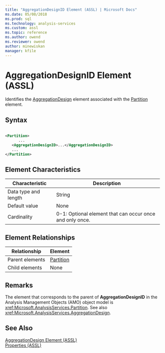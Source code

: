 ```yaml
---
title: "AggregationDesignID Element (ASSL) | Microsoft Docs"
ms.date: 05/08/2018
ms.prod: sql
ms.technology: analysis-services
ms.custom: assl
ms.topic: reference
ms.author: owend
ms.reviewer: owend
author: minewiskan
manager: kfile
---
```

# AggregationDesignID Element (ASSL)

  Identifies the [AggregationDesign](objects/aggregationdesign-element-assl.md) element associated with the [Partition](objects/partition-element-assl.md) element.  
  
## Syntax  
  
```xml  
  
<Partition>  
      ...  
   <AggregationDesignID>...</AggregationDesignID>  
   ...  
</Partition>  
```  
  
## Element Characteristics  
  
|Characteristic|Description|  
|--------------------|-----------------|  
|Data type and length|String|  
|Default value|None|  
|Cardinality|0-1: Optional element that can occur once and only once.|  
  
## Element Relationships  
  
|Relationship|Element|  
|------------------|-------------|  
|Parent elements|[Partition](objects/partition-element-assl.md)|  
|Child elements|None|  
  
## Remarks  
 The element that corresponds to the parent of **AggregationDesignID** in the Analysis Management Objects (AMO) object model is <xref:Microsoft.AnalysisServices.Partition>. See also <xref:Microsoft.AnalysisServices.AggregationDesign>.  
  
## See Also  
 [AggregationDesign Element &#40;ASSL&#41;](objects/aggregationdesign-element-assl.md)   
 [Properties &#40;ASSL&#41;](properties/properties-assl.md)  
  
  
